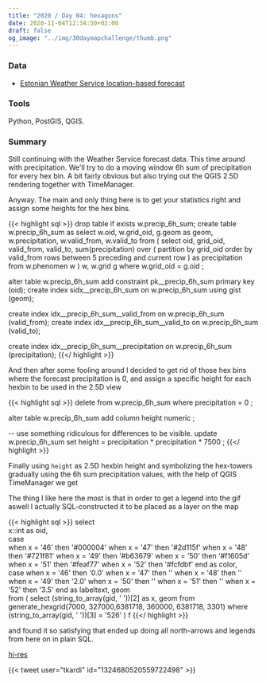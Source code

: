 ```yaml
---
title: "2020 / Day 04: hexagons"
date: 2020-11-04T12:34:50+02:00
draft: false
og_image: "../img/30daymapchallenge/thumb.png"
---
```

### Data
- [Estonian Weather Service location-based forecast](http://www.ilmateenistus.ee/asukoha-prognoos/?coordinates=58.3800520744161;26.7221159100379)

### Tools
Python, PostGIS, QGIS.

### Summary
Still continuing with the Weather Service forecast data. This time around with
precipitation. We'll try to do a moving window 6h sum of precipitation for
every hex bin. A bit fairly obvious but also trying out the QGIS 2.5D rendering
together with TimeManager.

Anyway. The main and only thing here is to get your statistics right and assign
some heights for the hex bins.

{{< highlight sql >}}
drop table if exists w.precip_6h_sum;
create table w.precip_6h_sum as
select
  w.oid, w.grid_oid, g.geom as geom,
  w.precipitation, w.valid_from, w.valid_to
from (
  select
    oid,
    grid_oid,
    valid_from,
    valid_to,
    sum(precipitation) over (
      partition by grid_oid
        order by valid_from
          rows between 5 preceding and current row
    ) as precipitation
  from
    w.phenomen w
) w, w.grid g
where
  w.grid_oid = g.oid
;

alter table w.precip_6h_sum
  add constraint pk__precip_6h_sum
    primary key (oid);
create index sidx__precip_6h_sum
  on w.precip_6h_sum
    using gist (geom);

create index idx__precip_6h_sum__valid_from
  on w.precip_6h_sum
    (valid_from);
create index idx__precip_6h_sum__valid_to
  on w.precip_6h_sum
    (valid_to);

create index idx__precip_6h_sum__precipitation
  on w.precip_6h_sum
    (precipitation);
{{</ highlight >}}

And then after some fooling around I decided to get rid of those hex bins where
the forecast precipitation is 0, and assign a specific height for each hexbin
to be used in the 2.5D view

{{< highlight sql >}}
delete
from
  w.precip_6h_sum
where
  precipitation = 0
;

alter table w.precip_6h_sum
  add column height
    numeric
;

-- use something ridiculous for differences to be visible.
update w.precip_6h_sum set
  height = precipitation * precipitation * 7500
;
{{</ highlight >}}

Finally using `height` as 2.5D hexbin height and symbolizing the hex-towers
gradually using the 6h sum precipitation values, with the help of QGIS
TimeManager we get

The thing I like here the most is that in order to get a legend into the gif
aswell I actually SQL-constructed it to be placed as a layer on the map

{{< highlight sql >}}
select  
  x::int as oid,     
  case  
    when x = '46' then '#000004'
    when x = '47' then '#2d115f'
    when x = '48' then '#721f81'
    when x = '49' then '#b63679'
    when x = '50' then '#f1605d'
    when x = '51' then '#feaf77'
    when x = '52' then '#fcfdbf'
  end as color,     
  case
    when x = '46' then '0.0'
    when x = '47' then ''
    when x = '48' then ''
    when x = '49' then '2.0'
    when x = '50' then ''
    when x = '51' then ''
    when x = '52' then '3.5'
  end as labeltext,
  geom  
from (
  select
    (string_to_array(gid, ' '))[2] as x,
    geom
  from
    generate_hexgrid(7000, 327000,6381718, 360000, 6381718, 3301)
  where
    (string_to_array(gid, ' '))[3] = '526'
) f
{{</ highlight >}}

and found it so satisfying that ended up doing all north-arrows and legends
from here on in plain SQL.

[hi-res](https://tkardi.ee/writeup/img/30daymapchallenge/day-4-hexagons.gif)

{{< tweet user="tkardi" id="1324680520559722498" >}}
